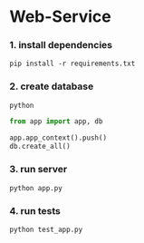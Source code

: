 # Web-Service

### 1. install dependencies

```shell
pip install -r requirements.txt
```

### 2. create database

```shell
python
```

```python
from app import app, db

app.app_context().push()
db.create_all()
```

### 3. run server

```shell
python app.py
```

### 4. run tests

```shell
python test_app.py
```
